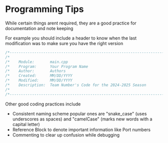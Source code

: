 # Programming Tips

While certain things arent required, they are a good practice for documentation and note keeping 

For example you should include a header to know when the last modification was to make sure you have the right version 

```C++
/*----------------------------------------------------------------------------*/
/*                                                                            */
/*    Module:       main.cpp                                                  */
/*    Program:      Your Program Name                                         */
/*    Author:       Authors                                                   */
/*    Created:      MM/DD/YYYY                                                */
/*    Modified:     MM/DD/YYYY                                                */
/*    Description:  Team Number's Code for the 2024-2025 Season               */
/*                                                                            */
/*----------------------------------------------------------------------------*/
```

Other good coding practices include

- Consistent naming scheme popular ones are "snake_case" (uses underscores as spaces) and "camelCase" (marks new words with a capital letter)
- Reference Block to denote important information like Port numbers
- Commenting to clear up confusion while debugging

